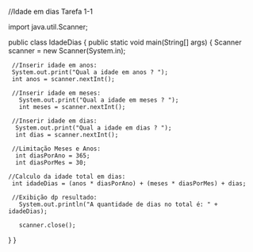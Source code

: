 //Idade em dias Tarefa 1-1

import java.util.Scanner;

public class IdadeDias {
  public static void main(String[] args) {
     Scanner scanner = new Scanner(System.in);
     
     //Inserir idade em anos:
     System.out.print("Qual a idade em anos ? ");
     int anos = scanner.nextInt();
        
     //Inserir idade em meses:
       System.out.print("Qual a idade em meses ? ");
       int meses = scanner.nextInt();
        
     //Inserir idade em dias:
      System.out.print("Qual a idade em dias ? ");
      int dias = scanner.nextInt();
        
     //Limitação Meses e Anos:
      int diasPorAno = 365;
      int diasPorMes = 30;
        
    //Calculo da idade total em dias:
     int idadeDias = (anos * diasPorAno) + (meses * diasPorMes) + dias;
     
     //Exibição dp resultado:
       System.out.println("A quantidade de dias no total é: " + idadeDias);
       
       scanner.close();
   }
 }
